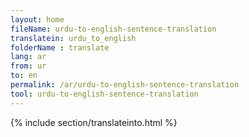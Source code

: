 ```yaml
---
layout: home
fileName: urdu-to-english-sentence-translation
translatein: urdu_to_english
folderName : translate
lang: ar
from: ur
to: en
permalink: /ar/urdu-to-english-sentence-translation
tool: urdu-to-english-sentence-translation
---
```

{% include section/translateinto.html %}